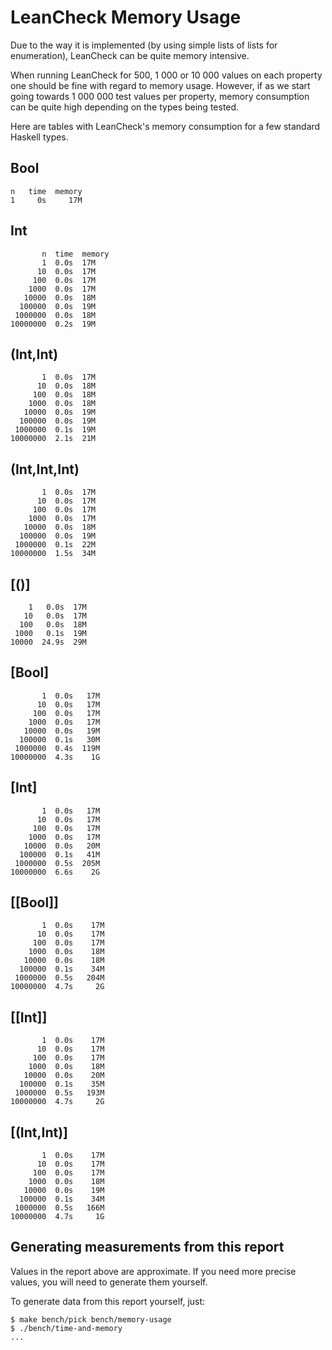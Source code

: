 LeanCheck Memory Usage
======================

Due to the way it is implemented (by using simple lists of lists for
enumeration), LeanCheck can be quite memory intensive.

When running LeanCheck for 500, 1 000 or 10 000 values on each property one
should be fine with regard to memory usage.  However, if as we start going
towards 1 000 000 test values per property, memory consumption can be quite
high depending on the types being tested.

Here are tables with LeanCheck's memory consumption for a few standard Haskell
types.


Bool
----

```
n   time  memory
1     0s     17M
```

Int
---

```
       n  time  memory
       1  0.0s  17M
      10  0.0s  17M
     100  0.0s  17M
    1000  0.0s  17M
   10000  0.0s  18M
  100000  0.0s  19M
 1000000  0.0s  18M
10000000  0.2s  19M
```


(Int,Int)
---------

```
       1  0.0s  17M
      10  0.0s  18M
     100  0.0s  18M
    1000  0.0s  18M
   10000  0.0s  19M
  100000  0.0s  19M
 1000000  0.1s  19M
10000000  2.1s  21M
```

(Int,Int,Int)
-------------

```
       1  0.0s  17M
      10  0.0s  17M
     100  0.0s  17M
    1000  0.0s  17M
   10000  0.0s  18M
  100000  0.0s  19M
 1000000  0.1s  22M
10000000  1.5s  34M
```


[()]
----

```
    1   0.0s  17M
   10   0.0s  17M
  100   0.0s  18M
 1000   0.1s  19M
10000  24.9s  29M
```


[Bool]
------

```
       1  0.0s   17M
      10  0.0s   17M
     100  0.0s   17M
    1000  0.0s   17M
   10000  0.0s   19M
  100000  0.1s   30M
 1000000  0.4s  119M
10000000  4.3s    1G
```


[Int]
-----


```
       1  0.0s   17M
      10  0.0s   17M
     100  0.0s   17M
    1000  0.0s   17M
   10000  0.0s   20M
  100000  0.1s   41M
 1000000  0.5s  205M
10000000  6.6s    2G
```



[[Bool]]
--------

```
       1  0.0s    17M
      10  0.0s    17M
     100  0.0s    17M
    1000  0.0s    18M
   10000  0.0s    18M
  100000  0.1s    34M
 1000000  0.5s   204M
10000000  4.7s     2G
```


[[Int]]
-------

```
       1  0.0s    17M
      10  0.0s    17M
     100  0.0s    17M
    1000  0.0s    18M
   10000  0.0s    20M
  100000  0.1s    35M
 1000000  0.5s   193M
10000000  4.7s     2G
```


[(Int,Int)]
-----------

```
       1  0.0s    17M
      10  0.0s    17M
     100  0.0s    17M
    1000  0.0s    18M
   10000  0.0s    19M
  100000  0.1s    34M
 1000000  0.5s   166M
10000000  4.7s     1G
```


Generating measurements from this report
----------------------------------------

Values in the report above are approximate.  If you need more precise values,
you will need to generate them yourself.

To generate data from this report yourself, just:

```
$ make bench/pick bench/memory-usage
$ ./bench/time-and-memory
...
```
